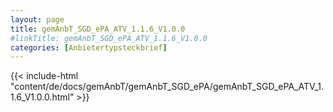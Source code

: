 ```yaml
---
layout: page
title: gemAnbT_SGD_ePA_ATV_1.1.6_V1.0.0
#linkTitle: gemAnbT_SGD_ePA_ATV_1.1.6_V1.0.0
categories: [Anbietertypsteckbrief]
---
```

{{< include-html "content/de/docs/gemAnbT/gemAnbT_SGD_ePA/gemAnbT_SGD_ePA_ATV_1.1.6_V1.0.0.html" >}}